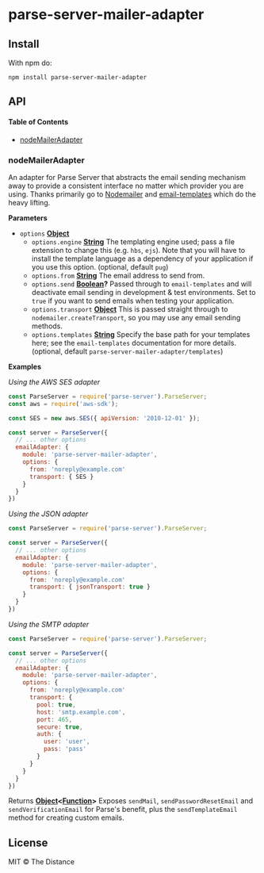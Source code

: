 # parse-server-mailer-adapter

## Install

With npm do:

    npm install parse-server-mailer-adapter

## API

<!-- Generated by documentation.js. Update this documentation by updating the source code. -->

#### Table of Contents

-   [nodeMailerAdapter](#nodemaileradapter)

### nodeMailerAdapter

An adapter for Parse Server that abstracts the email sending mechanism away
to provide a consistent interface no matter which provider you are using.
Thanks primarily go to [Nodemailer](https://nodemailer.com) and
[email-templates](https://www.npmjs.com/package/email-templates) which
do the heavy lifting.

**Parameters**

-   `options` **[Object](https://developer.mozilla.org/docs/Web/JavaScript/Reference/Global_Objects/Object)** 
    -   `options.engine` **[String](https://developer.mozilla.org/docs/Web/JavaScript/Reference/Global_Objects/String)** The templating engine used; pass a file
        extension to change this (e.g. `hbs`, `ejs`). Note that you will have to
        install the template language as a dependency of your application if you use
        this option. (optional, default `pug`)
    -   `options.from` **[String](https://developer.mozilla.org/docs/Web/JavaScript/Reference/Global_Objects/String)** The email address to send from.
    -   `options.send` **[Boolean](https://developer.mozilla.org/docs/Web/JavaScript/Reference/Global_Objects/Boolean)?** Passed through to `email-templates`
        and will deactivate email sending in development & test environments. Set to
        `true` if you want to send emails when testing your application.
    -   `options.transport` **[Object](https://developer.mozilla.org/docs/Web/JavaScript/Reference/Global_Objects/Object)** This is passed straight through to
        `nodemailer.createTransport`, so you may use any email sending methods.
    -   `options.templates` **[String](https://developer.mozilla.org/docs/Web/JavaScript/Reference/Global_Objects/String)** Specify the base path for your templates here; see the `email-templates`
        documentation for more details. (optional, default `parse-server-mailer-adapter/templates`)

**Examples**

_Using the AWS SES adapter_

```javascript
const ParseServer = require('parse-server').ParseServer;
const aws = require('aws-sdk');

const SES = new aws.SES({ apiVersion: '2010-12-01' });

const server = ParseServer({
  // ... other options
  emailAdapter: {
    module: 'parse-server-mailer-adapter',
    options: {
      from: 'noreply@example.com'
      transport: { SES }
    }
  }
})
```

_Using the JSON adapter_

```javascript
const ParseServer = require('parse-server').ParseServer;

const server = ParseServer({
  // ... other options
  emailAdapter: {
    module: 'parse-server-mailer-adapter',
    options: {
      from: 'noreply@example.com'
      transport: { jsonTransport: true }
    }
  }
})
```

_Using the SMTP adapter_

```javascript
const ParseServer = require('parse-server').ParseServer;

const server = ParseServer({
  // ... other options
  emailAdapter: {
    module: 'parse-server-mailer-adapter',
    options: {
      from: 'noreply@example.com'
      transport: {
        pool: true,
        host: 'smtp.example.com',
        port: 465,
        secure: true,
        auth: {
          user: 'user',
          pass: 'pass'
        }
      }
    }
  }
})
```

Returns **[Object](https://developer.mozilla.org/docs/Web/JavaScript/Reference/Global_Objects/Object)&lt;[Function](https://developer.mozilla.org/docs/Web/JavaScript/Reference/Statements/function)>** Exposes `sendMail`, `sendPasswordResetEmail` and
`sendVerificationEmail` for Parse's benefit, plus the `sendTemplateEmail`
method for creating custom emails.

## License

MIT © The Distance
